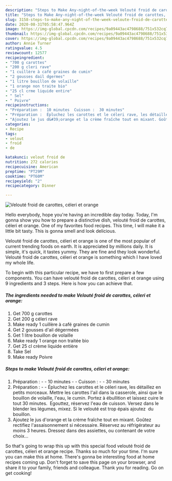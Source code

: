 ```yaml
---
description: "Steps to Make Any-night-of-the-week Velouté froid de carottes, céleri et orange"
title: "Steps to Make Any-night-of-the-week Velouté froid de carottes, céleri et orange"
slug: 3158-steps-to-make-any-night-of-the-week-veloute-froid-de-carottes-celeri-et-orange
date: 2020-08-31T05:58:47.964Z
image: https://img-global.cpcdn.com/recipes/9a09443ac4798688/751x532cq70/veloute-froid-de-carottes-celeri-et-orange-photo-principale-de-la-recette.jpg
thumbnail: https://img-global.cpcdn.com/recipes/9a09443ac4798688/751x532cq70/veloute-froid-de-carottes-celeri-et-orange-photo-principale-de-la-recette.jpg
cover: https://img-global.cpcdn.com/recipes/9a09443ac4798688/751x532cq70/veloute-froid-de-carottes-celeri-et-orange-photo-principale-de-la-recette.jpg
author: Annie Turner
ratingvalue: 4.5
reviewcount: 12577
recipeingredient:
- "700 g carottes"
- "200 g cleri rave"
- "1 cuillère à café graines de cumin"
- "2 gousses dail dgermes"
- "1 litre bouillon de volaille"
- "1 orange non traite bio"
- "25 cl crme liquide entire"
- " Sel"
- " Poivre"
recipeinstructions:
- "Préparation :  10 minutes  Cuisson :  30 minutes"
- "Préparation :  Épluchez les carottes et le céleri rave, les détaillez en petits morceaux. Mettre les carottes l&#39;ail dans la casserole, ainsi que le bouillon de volaille, l&#39;eau, le cumin. Portez à ébullition et laissez cuire le tout 30 minutes.  Egouttez, réservez l&#39;eau de cuisson. Versez dans le blender les légumes, mixez. Si le velouté est trop épais ajoutez  du bouillon."
- "Ajoutez le jus d&#39;orange et la crème fraîche tout en mixant. Goûtez rectifiez l&#39;assaisonnement si nécessaire. Réservez au réfrigérateur au moins 3 heures. Dressez dans des assiettes, ou contenant de votre choix..."
categories:
- Recipe
tags:
- velout
- froid
- de

katakunci: velout froid de 
nutrition: 272 calories
recipecuisine: American
preptime: "PT29M"
cooktime: "PT60M"
recipeyield: "2"
recipecategory: Dinner

---
```



![Velouté froid de carottes, céleri et orange](https://img-global.cpcdn.com/recipes/9a09443ac4798688/751x532cq70/veloute-froid-de-carottes-celeri-et-orange-photo-principale-de-la-recette.jpg)

Hello everybody, hope you're having an incredible day today. Today, I'm gonna show you how to prepare a distinctive dish, velouté froid de carottes, céleri et orange. One of my favorites food recipes. This time, I will make it a little bit tasty. This is gonna smell and look delicious.



Velouté froid de carottes, céleri et orange is one of the most popular of current trending foods on earth. It is appreciated by millions daily. It is simple, it's quick, it tastes yummy. They are fine and they look wonderful. Velouté froid de carottes, céleri et orange is something which I have loved my whole life.


To begin with this particular recipe, we have to first prepare a few components. You can have velouté froid de carottes, céleri et orange using 9 ingredients and 3 steps. Here is how you can achieve that.

<!--inarticleads1-->

##### The ingredients needed to make Velouté froid de carottes, céleri et orange:

1. Get 700 g carottes
1. Get 200 g céleri rave
1. Make ready 1 cuillère à café graines de cumin
1. Get 2 gousses d&#39;ail dégermées
1. Get 1 litre bouillon de volaille
1. Make ready 1 orange non traitée bio
1. Get 25 cl crème liquide entière
1. Take  Sel
1. Make ready  Poivre




<!--inarticleads2-->

##### Steps to make Velouté froid de carottes, céleri et orange:

1. Préparation : -  - 10 minutes -  - Cuisson : -  - 30 minutes
1. Préparation : -  - Épluchez les carottes et le céleri rave, les détaillez en petits morceaux. Mettre les carottes l&#39;ail dans la casserole, ainsi que le bouillon de volaille, l&#39;eau, le cumin. Portez à ébullition et laissez cuire le tout 30 minutes.  Egouttez, réservez l&#39;eau de cuisson. Versez dans le blender les légumes, mixez. Si le velouté est trop épais ajoutez  du bouillon.
1. Ajoutez le jus d&#39;orange et la crème fraîche tout en mixant. Goûtez rectifiez l&#39;assaisonnement si nécessaire. Réservez au réfrigérateur au moins 3 heures. Dressez dans des assiettes, ou contenant de votre choix...




So that's going to wrap this up with this special food velouté froid de carottes, céleri et orange recipe. Thanks so much for your time. I'm sure you can make this at home. There's gonna be interesting food at home recipes coming up. Don't forget to save this page on your browser, and share it to your family, friends and colleague. Thank you for reading. Go on get cooking!
